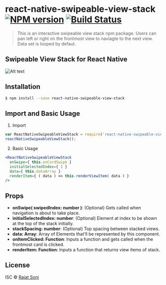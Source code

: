# react-native-swipeable-view-stack [![NPM version](https://badge.fury.io/js/react-native-swipeable-view-stack.svg)](https://npmjs.org/package/react-native-swipeable-view-stack) [![Build Status](https://travis-ci.org/Rajat%20Soni/react-native-swipeable-view-stack.svg?branch=master)](https://travis-ci.org/Rajat%20Soni/react-native-swipeable-view-stack)

> This is an interactive swipeable view stack npm package. Users can pan left or right on the frontmost view to naviagte to the next view. Data set is looped by defaut.

## Swipeable View Stack for React Native
![Alt text](https://cdn-images-1.medium.com/max/1600/1*fZMcXULoOCSGl8qBrHoILw.gif "Swipeable View Stack")

## Installation

```sh
$ npm install --save react-native-swipeable-view-stack
```

## Import and Basic Usage
1) Import
```js
var ReactNativeSwipeableViewStack = require('react-native-swipeable-view-stack');
reactNativeSwipeableViewStack();
```
2) Basic Usage
```jsx
<ReactNativeSwipeableViewStack
  onSwipe={ this.onCardSwipe }
  initialSelectedIndex={ 1 }
  data={ this.dataArray }
  renderItem={ ( data ) => this.renderViewItem( data ) }
/>
```

## Props
* __onSwipe( swipedIndex: number )__: (Optional) Gets called when navigation is about to take place.
* __initialSelectedIndex: number__: (Optional) Element at index to be shown at the top of the stack initially.
* __stackSpacing: number__: (Optional) Top spacing between stacked views.
* __data: Array__: Array of Elements that'll be represented by this component.
* __onItemClicked: Function__: Inputs a function and gets called when the frontmost card is clicked.
* __renderItem: Function__: Inputs a function that returns view items of stack.

## License

ISC © [Rajat Soni](https://www.npmjs.com/~rajatsoni)
